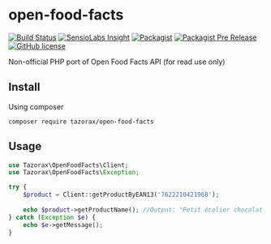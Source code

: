 # open-food-facts
[![Build Status](https://img.shields.io/travis/tazorax/open-food-facts/master.svg?style=flat-square)](https://travis-ci.org/tazorax/open-food-facts) 
[![SensioLabs Insight](https://img.shields.io/sensiolabs/i/2bd62ba8-a658-4c71-b1e4-3c1d764d95d2.svg?style=flat-square)](https://insight.sensiolabs.com/projects/2bd62ba8-a658-4c71-b1e4-3c1d764d95d2)
[![Packagist](https://img.shields.io/packagist/v/tazorax/open-food-facts.svg?style=flat-square)](https://packagist.org/packages/tazorax/open-food-facts)
[![Packagist Pre Release](https://img.shields.io/packagist/vpre/tazorax/open-food-facts.svg?style=flat-square)](https://packagist.org/packages/tazorax/open-food-facts)
[![GitHub license](https://img.shields.io/github/license/tazorax/open-food-facts.svg?style=flat-square)](https://github.com/tazorax/open-food-facts/blob/master/LICENSE)

Non-official PHP port of Open Food Facts API (for read use only)

## Install
Using composer

``` composer require tazorax/open-food-facts ```

## Usage

```php
use Tazorax\OpenFoodFacts\Client;
use Tazorax\OpenFoodFacts\Exception;

try {
    $product = Client::getProductByEAN13('7622210421968');
    
    echo $product->getProductName(); //Output: "Petit écolier chocolat au lait"
} catch (Exception $e) {
    echo $e->getMessage();
}
```
